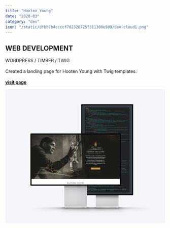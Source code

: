 ```yaml
---
title: "Hooten Young"
date: "2020-03"
category: "dev"
icon: "/static/dfbb7b4ccccf7d2328725f311300e909/dev-cloud1.png"
---
```

## WEB DEVELOPMENT

WORDPRESS / TIMBER / TWIG
<br><br>
Created a landing page for Hooten Young with Twig templates. 
<br><br>
**[visit page](https://www.hootenyoung.com/product/american-whiskey/)**

![hooten young](../images/hooten-young-lp.png)